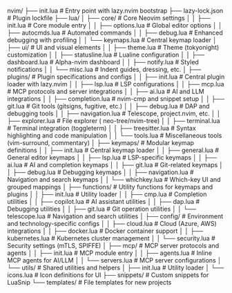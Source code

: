 nvim/
├── init.lua                      # Entry point with lazy.nvim bootstrap
├── lazy-lock.json                # Plugin lockfile
├── lua/
│   ├── core/                     # Core Neovim settings
│   │   ├── init.lua              # Core module entry
│   │   ├── options.lua           # Global editor options
│   │   ├── autocmds.lua          # Automated commands
│   │   ├── debug.lua             # Enhanced debugging with profiling
│   │   └── keymaps.lua           # Central keymap loader
│   ├── ui/                       # UI and visual elements
│   │   ├── theme.lua             # Theme (tokyonight) customization
│   │   ├── statusline.lua        # Lualine configuration
│   │   ├── dashboard.lua         # Alpha-nvim dashboard
│   │   ├── notify.lua            # Styled notifications
│   │   └── misc.lua              # Indent guides, dressing, etc.
│   ├── plugins/                  # Plugin specifications and configs
│   │   ├── init.lua              # Central plugin loader with lazy.nvim
│   │   ├── lsp.lua               # LSP configurations
│   │   ├── mcp.lua               # MCP protocols and server integrations
│   │   ├── ai.lua                # AI and LLM integrations
│   │   ├── completion.lua        # nvim-cmp and snippet setup
│   │   ├── git.lua               # Git tools (gitsigns, fugitive, etc.)
│   │   ├── debug.lua             # DAP and debugging tools
│   │   ├── navigation.lua        # Telescope, project.nvim, etc.
│   │   ├── explorer.lua          # File explorer ( neo-tree/nvim-tree)
│   │   ├── terminal.lua          # Terminal integration (toggleterm)
│   │   ├── treesitter.lua        # Syntax highlighting and code manipulation
│   │   └── tools.lua             # Miscellaneous tools (vim-surround, commentary)
│   ├── keymaps/                  # Modular keymap definitions
│   │   ├── init.lua              # Central keymap loader
│   │   ├── general.lua           # General editor keymaps
│   │   ├── lsp.lua               # LSP-specific keymaps
│   │   ├── ai.lua                # AI and completion keymaps
│   │   ├── git.lua               # Git-related keymaps
│   │   ├── debug.lua             # Debugging keymaps
│   │   ├── navigation.lua        # Navigation and search keymaps
│   │   └── whichkey.lua          # Which-key UI and grouped mappings
│   ├── functions/                # Utility functions for keymaps and plugins
│   │   ├── init.lua              # Utility loader
│   │   ├── cmp.lua               # Completion utilities
│   │   ├── copilot.lua           # AI assistant utilities
│   │   ├── dap.lua               # Debugging utilities
│   │   ├── git.lua               # Git operation utilities
│   │   └── telescope.lua         # Navigation and search utilities
│   ├── config/                   # Environment and technology-specific configs
│   │   ├── cloud.lua             # Cloud (Azure, AWS) integrations
│   │   ├── docker.lua            # Docker container support
│   │   ├── kubernetes.lua        # Kubernetes cluster management
│   │   └── security.lua          # Security settings (mTLS, SPIFFE)
│   ├── mcp/                      # MCP server protocols and agents
│   │   ├── init.lua              # MCP module entry
│   │   ├── agents.lua            # Inline MCP agents for AI/LLM
│   │   └── servers.lua           # MCP server configurations
│   └── utils/                    # Shared utilities and helpers
│       ├── init.lua              # Utility loader
│       └── icons.lua             # Icon definitions for UI
├── snippets/                     # Custom snippets for LuaSnip
└── templates/                    # File templates for new projects

